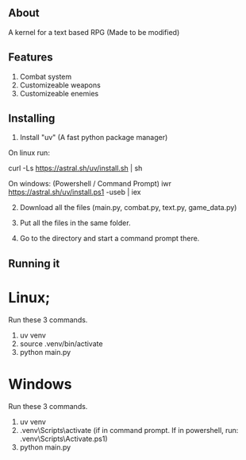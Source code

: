 

## About

A kernel for a text based RPG (Made to be modified)

## Features

1. Combat system
2. Customizeable weapons
3. Customizeable enemies


## Installing

1. Install "uv" (A fast python package manager)

On linux run:

curl -Ls https://astral.sh/uv/install.sh | sh



On windows:
(Powershell / Command Prompt)
iwr https://astral.sh/uv/install.ps1 -useb | iex


2. Download all the files (main.py, combat.py, text.py, game_data.py)

3. Put all the files in the same folder.

4. Go to the directory and start a command prompt there.



## Running it

# Linux;

Run these 3 commands.

1.  uv venv
2. source .venv/bin/activate
3. python main.py


# Windows

Run these 3 commands.


1. uv venv
2. .venv\Scripts\activate (if in command prompt. If in powershell, run: .venv\Scripts\Activate.ps1)
3. python main.py



